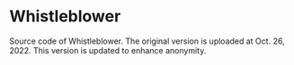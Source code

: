 # Whistleblower
Source code of Whistleblower. 
The original version is uploaded at Oct. 26, 2022. 
This version is updated to enhance anonymity.
